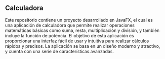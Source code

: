 ## Calculadora

Este repositorio contiene un proyecto desarrollado en JavaFX, el cual es una aplicación de calculadora que permite realizar operaciones matemáticas básicas como suma, resta, multiplicación y división, y también incluye la función de potencia. El objetivo de esta aplicación es proporcionar una interfaz fácil de usar y intuitiva para realizar cálculos rápidos y precisos. La aplicación se basa en un diseño moderno y atractivo, y cuenta con una serie de características avanzadas.
